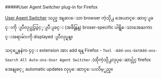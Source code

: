 #####User Agent Switcher plug-in for Firefox

[User Agent Switcher](http://chrispederick.com/work/user-agent-switcher/) သည္ အျခားေသာ browser  ကဲ့သို႕ အေယာင္ေဆာင္ျခင္းကို ျပဳလုပ္သည္ခြင့္ျပဳျခင္း (အခ်ိန္လြန္) broser-specific ပါရွိေသာအေႀကာင္းအရာမ်ားကို displayed ျပဳလုပ္ရန္။

သင့္အေနနဲက ၄င္း extension အား add ရန္ Firefox - `Tool -Add-ons-GetAdd-ons- Search All Auto-ons-User Agent Switcher.`(ထိုကဲ့သို႕လုပ္ေဆာင္လ်င္ firefox  အေနျဖင့္ automatic updates လုပ္ေဆာင္ေပးလိမ့္မည္။
